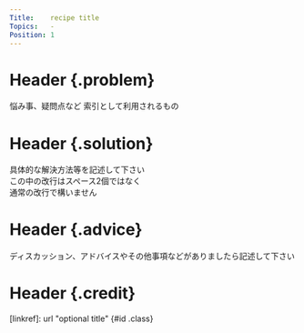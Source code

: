 ```yaml
---
Title:    recipe title
Topics:   -
Position: 1
---
```


# Header {.problem}
悩み事、疑問点など 索引として利用されるもの

# Header {.solution}
具体的な解決方法等を記述して下さい  
この中の改行はスペース2個ではなく  
通常の改行で構いません

# Header {.advice}
ディスカッション、アドバイスやその他事項などがありましたら記述して下さい

# Header {.credit}

[linkref]: url "optional title" {#id .class}
